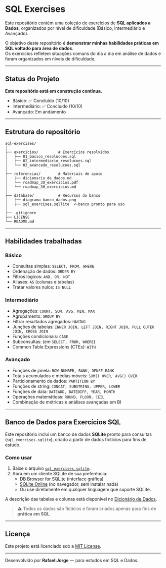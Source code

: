 # SQL Exercises

Este repositório contém uma coleção de exercícios de **SQL aplicados a Dados**, organizados por nível de dificuldade (Básico, Intermediário e Avançado).  

O objetivo deste repositório é **demonstrar minhas habilidades práticas em SQL voltado para área de dados**.  
Os exercícios refletem situações comuns do dia a dia em análise de dados e foram organizados em níveis de dificuldade.  

---

## Status do Projeto

**Este repositório está em construção contínua.**  

- Básico: ✅ Concluído (10/10)   
- Intermediário: ✅ Concluído (10/10) 
- Avançado: Em andamento  

---

## Estrutura do repositório

```
sql-exercises/
│
├── exercicios/         # Exercícios resolvidos
│   ├── 01_basico_resolucoes.sql
│   ├── 02_intermediario_resolucoes.sql
│   └── 03_avancado_resolucoes.sql
│
├── referencias/        # Materiais de apoio
│   ├── dicionario_de_dados.md
│   └── roadmap_30_exercicios.pdf
│   └── roadmap_30_exercicios.md
│
├── database/           # Recursos do banco
│   ├── diagrama_banco_dados.png
│   ├── sql_exercises.sqllite  <-banco pronto para uso
│
├── .gitignore
├── LICENSE
└── README.md
```

---

## Habilidades trabalhadas

### Básico
- Consultas simples: `SELECT, FROM, WHERE`
- Ordenação de dados: `ORDER BY`
- Filtros lógicos: `AND, OR, NOT`
- Aliases: `AS` (colunas e tabelas)
- Tratar valores nulos: `IS NULL`

### Intermediário
- Agregações: `COUNT, SUM, AVG, MIN, MAX`
- Agrupamento: `GROUP BY`
- Filtrar resultados agregados: `HAVING`
- Junções de tabelas: `INNER JOIN, LEFT JOIN, RIGHT JOIN, FULL OUTER JOIN, CROSS JOIN`
- Funções condicionais: `CASE`
- Subconsultas: (em `SELECT, FROM, WHERE`)
- Common Table Expressions (CTEs): `WITH`

### Avançado
- Funções de janela: `ROW_NUMBER, RANK, DENSE_RANK`
- Totais acumulados e médias móveis: `SUM() OVER, AVG() OVER`
- Particionamento de dados: `PARTITION BY`
- Funções de string: `CONCAT, SUBSTRING, UPPER, LOWER`
- Funções de data: `DATEADD, DATEDIFF, YEAR, MONTH`
- Operações matemáticas: `ROUND, FLOOR, CEIL`
- Combinação de métricas e análises avançadas em BI

---

## Banco de Dados para Exercícios SQL

Este repositório inclui um banco de dados **SQLite** pronto para consultas (`sql_exercises.sqlite`), criado a partir de dados fictícios para fins de estudo.

### Como usar

1. Baixe o arquivo [`sql_exercises.sqlite`](./database/sql_exercises.sqlite).
2. Abra em um cliente SQLite de sua preferência:
   - [DB Browser for SQLite](https://sqlitebrowser.org/dl/) (interface gráfica)
   - [SQLite Online](https://sqliteonline.com/) (no navegador, sem instalar nada)
   - Ou use diretamente em qualquer linguagem que suporte SQLite.

A descrição das tabelas e colunas está disponível no [Dicionário de Dados](./referencias/dicionario_dados.md).

> ⚠️ Todos os dados são fictícios e foram criados apenas para fins de **prática em SQL**.

---

## Licença

Este projeto está licenciado sob a [MIT License](./LICENSE).

---

Desenvolvido por **Rafael Jorge** — para estudos em SQL e Dados.
